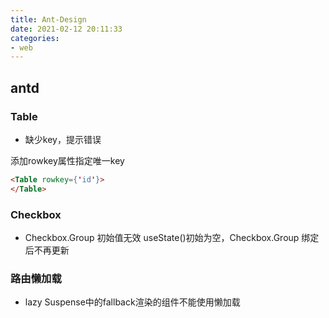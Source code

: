 ```yaml
---
title: Ant-Design
date: 2021-02-12 20:11:33
categories:
- web
---
```


## antd

### Table

- 缺少key，提示错误

添加rowkey属性指定唯一key

```html
<Table rowkey={'id'}>
</Table>
```

### Checkbox

- Checkbox.Group 初始值无效
useState()初始为空，Checkbox.Group 绑定后不再更新

### 路由懒加载

- lazy
Suspense中的fallback渲染的组件不能使用懒加载
